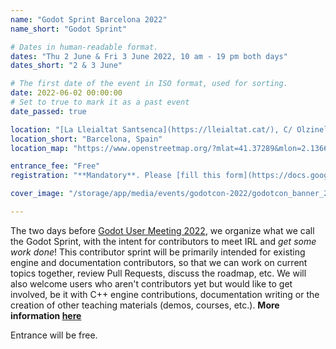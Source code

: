 ```yaml
---
name: "Godot Sprint Barcelona 2022"
name_short: "Godot Sprint"

# Dates in human-readable format.
dates: "Thu 2 June & Fri 3 June 2022, 10 am - 19 pm both days"
dates_short: "2 & 3 June"

# The first date of the event in ISO format, used for sorting.
date: 2022-06-02 00:00:00
# Set to true to mark it as a past event
date_passed: true

location: "[La Lleialtat Santsenca](https://lleialtat.cat/), C/ Olzinelles 31, 08014 Barcelona, Spain"
location_short: "Barcelona, Spain"
location_map: "https://www.openstreetmap.org/?mlat=41.37289&mlon=2.13665#map=18/41.37289/2.13665&layers=N"

entrance_fee: "Free"
registration: "**Mandatory**. Please [fill this form](https://docs.google.com/forms/d/e/1FAIpQLSfKYj38RLoJ93Fp31Hj5CxbeP5kDlt_fw0POI0fiRwMm1uAxw/viewform) ASAP so that we know who will be there and can organize the event accordingly."

cover_image: "/storage/app/media/events/godotcon-2022/godotcon_banner_2022.png"

---
```


<p>
	The two days before <a href="#godotmeeting-2022">Godot User Meeting 2022</a>, we organize what we call the
	Godot Sprint, with the intent for contributors to meet IRL and <em>get some work done</em>! This contributor
	sprint will be primarily intended for existing engine and documentation contributors, so that we can work on
	current topics together, review Pull Requests, discuss the roadmap, etc. We will also welcome users who aren't
	contributors yet but would like to get involved, be it with C++ engine contributions, documentation writing or
	the creation of other teaching materials (demos, courses, etc.). <strong>More information
	<a href="/article/godot-sprint-and-user-meeting-barcelona-june-2022">here</a></strong>
</p>

<p>Entrance will be free.</p>
